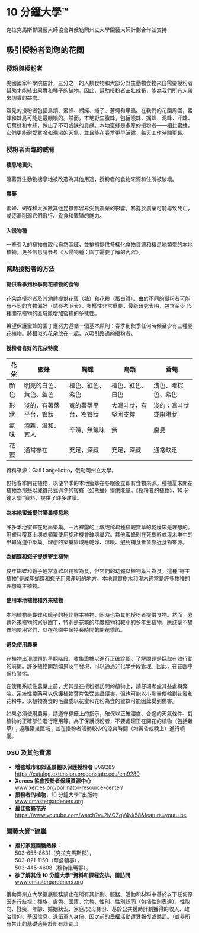 # 10 分鐘大學™

克拉克馬斯郡園藝大師協會與俄勒岡州立大學園藝大師計劃合作並支持

## 吸引授粉者到您的花園

### 授粉與授粉者

美國國家科學院估計，三分之一的人類食物和大部分野生動物食物來自需要授粉者幫助才能結出果實和種子的植物。因此，幫助授粉者茁壯成長，能為我們所有人帶來切實的益處。

常見的授粉者包括鳥類、蜜蜂、蝴蝶、蛾子、蒼蠅和甲蟲。在我們的花園周圍，蜜蜂和蜂鳥可能是最顯眼的。然而，本地野生蜜蜂，包括熊蜂、掘蜂、泥蜂、汗蜂、切葉蜂和木蜂，做出了不可或缺的貢獻。本地蜜蜂是多產的授粉者——相比蜜蜂，它們更能耐受寒冷和潮濕的天氣，並且能在春季更早活躍，每天工作時間更長。

### 授粉者面臨的威脅

#### 棲息地喪失
隨著野生動物棲息地被改造為其他用途，授粉者的食物來源和住所被破壞。

#### 農藥
蜜蜂、蝴蝶和大多數其他昆蟲都容易受到農藥的影響。暴露於農藥可能導致死亡，或逐漸削弱它們飛行、覓食和繁殖的能力。

#### 入侵物種
一些引入的植物會取代自然區域，並排擠提供多樣化食物資源和棲息地類型的本地植物。更多信息請參考《入侵物種：園丁需要了解的內容》。

### 幫助授粉者的方法

#### 提供春季到秋季開花植物的食物
花朵為授粉者及其幼體提供花蜜（糖）和花粉（蛋白質）。由於不同的授粉者可能有不同的食物偏好（請參考下表），多樣性非常重要。最新研究表明，包含至少 15 種開花植物的區域能增加蜜蜂的多樣性。

希望保護蜜蜂的園丁應努力遵循一個基本原則：春季到秋季任何時候至少有三種開花植物。將相似的花朵放在一起，以吸引路過的授粉者。

#### 授粉者喜好的花朵特徵

| 花朵 | 蜜蜂 | 蝴蝶 | 鳥類 | 蒼蠅 |
|------|------|------|------|------|
| 顏色 | 明亮的白色、黃色、藍色 | 橙色、紅色、紫色 | 橙色、紅色、白色 | 浅色、暗棕色、紫色 |
| 形狀 | 淺的，有著落平台，管狀 | 寬的著落平台，窄管狀 | 大漏斗狀，有堅固支撐 | 淺的；漏斗狀或陷阱狀 |
| 氣味 | 清新、溫和、宜人 | 辛辣、無氣味 | 無 | 腐臭 |
| 花蜜 | 通常存在 | 充足，深藏 | 充足，深藏 | 通常缺乏 |

資料來源：Gail Langellotto，俄勒岡州立大學。

包括春季開花植物，以便早季的本地蜜蜂在冬眠後立即有食物來源。種植夏末開花植物為那些以成蟲形式過冬的蜜蜂（如熊蜂）提供能量。《授粉者的植物》，10 分鐘大學™資料，提供了許多建議。

#### 為本地蜜蜂提供築巢棲息地
許多本地蜜蜂在地面築巢。一片裸露的土壤或稀疏種植觀賞草的乾燥床是理想的。用塑料覆蓋土壤或頻繁使用旋耕機會破壞巢穴。其他蜜蜂則在死樹幹或灌木堆中的甲蟲隧道中築巢。理想的築巢區域應乾燥、溫暖、避免捕食者並靠近食物來源。

#### 為蝴蝶和蛾子提供寄主植物
成年蝴蝶和蛾子通常喜歡以花蜜為食，但它們的幼體以植物葉片為食。這種“寄主植物”是成年蝴蝶和蛾子用來產卵的地方。本地觀賞樹木和灌木通常是許多物種的理想寄主植物。

#### 使用本地植物和外來植物
本地植物是蝴蝶和蛾子的極佳寄主植物，同時也為其他授粉者提供食物。然而，喜歡外來植物的家庭園丁，特別是花繁的年度植物和較小的多年生植物，應該毫不猶豫地使用它們，以在花園中保持長時間的開花季節。

#### 避免使用農藥
在植物出現問題的早期階段，收集證據以進行正確診斷。了解問題是採取有效行動的前提。許多植物問題如果及早發現，可以通過非化學手段管理。因此，在花園中保持警惕。

在使用系統性農藥之前，尤其是在授粉者訪問的植物上，請仔細考慮其益處與弊端。系統性農藥可以保護植物葉片免受害蟲侵害，但也可能以小劑量傳輸到花蜜和花粉中。以植物為食的毛蟲或以花蜜和花粉為食的蜜蜂可能因此受到傷害。

如果必須使用農藥，請遵守標籤上的指示，確保以正確濃度、合適的天氣條件、對植物的正確部位進行應用等。為了保護授粉者，不要處理正在開花的植物（包括雜草）；遠離築巢區域；並在授粉者活動較少的涼爽時間（如黃昏或晚上）進行噴灑。

### OSU 及其他資源

- **增強城市和郊區景觀以保護授粉者** EM9289  
  https://catalog.extension.oregonstate.edu/em9289  
- **Xerces 協會授粉者保護資源中心**  
  www.xerces.org/pollinator-resource-center/  
- **授粉者的植物**，10 分鐘大學™出版物  
  www.cmastergardeners.org  
- **最佳蜜蜂花卉**  
  https://www.youtube.com/watch?v=2MOZqV4yk58&feature=youtu.be  

### 園藝大師™建議

- **撥打家庭園藝熱線：**  
  503-655-8631（克拉克馬斯郡），  
  503-821-1150（華盛頓郡），  
  503-445-4608（穆特諾瑪郡）。  
- **欲了解其他 10 分鐘大學™資料和課程安排，請訪問**  
  www.cmastergardeners.org  

俄勒岡州立大學擴展服務禁止在所有其計劃、服務、活動和材料中基於以下任何原因進行歧視：種族、膚色、國籍、宗教、性別、性別認同（包括性別表達）、性取向、殘疾、年齡、婚姻狀況、家庭/父母身份、基於公共援助計劃獲得的收入、政治信仰、基因信息、退伍軍人身份、因之前的民權活動遭受報復或懲罰。（並非所有禁止的基礎適用於所有計劃。）